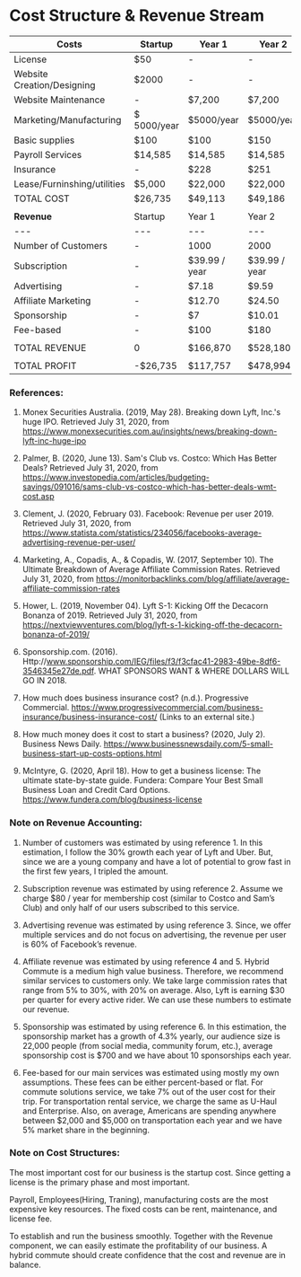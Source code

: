 # Cost Structure & Revenue Stream


| Costs | Startup | Year 1 | Year 2 | Year 3 |
|---|---|---|---|---|
|License| $50 | - | - | - |
|Website Creation/Designing | $2000 | - | - | - |
|Website Maintenance| - | $7,200 | $7,200 | $7,200 |
|Marketing/Manufacturing | $ 5000/year | $5000/year | $5000/year | $5000/year |
|Basic supplies | $100 | $100 | $150 | $200 |
|Payroll Services| $14,585| $14,585 | $14,585 | $14,585 |
|Insurance| - | $228 | $251 | $264 |
|Lease/Furninshing/utilities| $5,000 | $22,000 | $22,000 | $22,000 |
|TOTAL COST | $26,735 | $49,113 | $49,186 | $49,249 | 
| | | | | |
| **Revenue** |Startup | Year 1 | Year 2 | Year 3 |
|---|---|---|---|---|
|Number of Customers | - | 1000 | 2000 | 5000 |
|Subscription | - | $39.99 / year | $39.99 / year | $39.99 / year |
|Advertising | - | $7.18 | $9.59 | $12.13 |
|Affiliate Marketing | - | $12.70 | $24.50 | $28.83 |
|Sponsorship | - | $7 | $10.01 | $14.31 |
|Fee-based | - | $100 | $180 | $250 |
| | | | | |
| TOTAL REVENUE | 0 | $166,870 | $528,180 | $1,726,300 |
| | | | | |
| TOTAL PROFIT | -$26,735 | $117,757 | $478,994 | $1,677,051 |


### References:

1. Monex Securities Australia. (2019, May 28). Breaking down Lyft, Inc.'s huge IPO. Retrieved July 31, 2020, from https://www.monexsecurities.com.au/insights/news/breaking-down-lyft-inc-huge-ipo

2. Palmer, B. (2020, June 13). Sam's Club vs. Costco: Which Has Better Deals? Retrieved July 31, 2020, from https://www.investopedia.com/articles/budgeting-savings/091016/sams-club-vs-costco-which-has-better-deals-wmt-cost.asp

3. Clement, J. (2020, February 03). Facebook: Revenue per user 2019. Retrieved July 31, 2020, from https://www.statista.com/statistics/234056/facebooks-average-advertising-revenue-per-user/

4. Marketing, A., Copadis, A., &amp; Copadis, W. (2017, September 10). The Ultimate Breakdown of Average Affiliate Commission Rates. Retrieved July 31, 2020, from https://monitorbacklinks.com/blog/affiliate/average-affiliate-commission-rates

5. Hower, L. (2019, November 04). Lyft S-1: Kicking Off the Decacorn Bonanza of 2019. Retrieved July 31, 2020, from https://nextviewventures.com/blog/lyft-s-1-kicking-off-the-decacorn-bonanza-of-2019/

6. Sponsorship.com. (2016). Http://www.sponsorship.com/IEG/files/f3/f3cfac41-2983-49be-8df6-3546345e27de.pdf. WHAT SPONSORS WANT &amp; WHERE DOLLARS WILL GO IN 2018.

7. How much does business insurance cost? (n.d.). Progressive Commercial. https://www.progressivecommercial.com/business-insurance/business-insurance-cost/ (Links to an external site.)

8. How much money does it cost to start a business? (2020, July 2). Business News Daily. https://www.businessnewsdaily.com/5-small-business-start-up-costs-options.html

9. McIntyre, G. (2020, April 18). How to get a business license: The ultimate state-by-state guide. Fundera: Compare Your Best Small Business Loan and Credit Card Options. https://www.fundera.com/blog/business-license
     

### Note on Revenue Accounting:

1. Number of customers was estimated by using reference 1. In this estimation, I follow the 30% growth each year of Lyft and Uber. But, since we are a young company and have a lot of potential to grow fast in the first few years, I tripled the amount.

2. Subscription revenue was estimated by using reference 2. Assume we charge $80 / year for membership cost (similar to Costco and Sam’s Club) and only half of our users subscribed to this service.

3. Advertising revenue was estimated by using reference 3. Since, we offer multiple services and do not focus on advertising, the revenue per user is 60% of Facebook’s revenue.

4. Affiliate revenue was estimated by using reference 4 and 5. Hybrid Commute is a medium high value business. Therefore, we recommend similar services to customers only. We take large commission rates that range from 5% to 30%, with 20% on average. Also, Lyft is earning $30 per quarter for every active rider. We can use these numbers to estimate our revenue.

5. Sponsorship was estimated by using reference 6. In this estimation, the sponsorship market has a growth of 4.3% yearly, our audience size is 22,000 people (from social media, community forum, etc.), average sponsorship cost is $700 and we have about 10 sponsorships each year.

6. Fee-based for our main services was estimated using mostly my own assumptions. These fees can be either percent-based or flat. For commute solutions service, we take 7% out of the user cost for their trip. For transportation rental service, we charge the same as U-Haul and Enterprise. Also, on average, Americans are spending anywhere between $2,000 and $5,000 on transportation each year and we have 5% market share in the beginning.


### Note on Cost Structures:

The most important cost for our business is the startup cost. Since getting a license is the primary phase and most important.

Payroll, Employees(Hiring, Traning), manufacturing costs are the most expensive key resources.  The fixed costs can be rent, maintenance, and license fee.

To establish and run the business smoothly. Together with the Revenue component, we can easily estimate the profitability of our business. A hybrid commute should create confidence that the cost and revenue are in balance.
